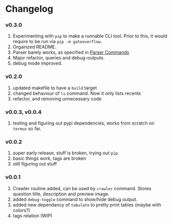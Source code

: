 # Changelog

### v0.3.0
1. Experimenting with `pip` to make a runnable CLI tool. Prior to this, it would require to be run via `pip -m gateoverflow`. 
2. Orgainzed README.
3. Parser barely works, as specified in [Parser Commands](./README.md#usage) 
4. Major refactor, queries and debug-outputs.
5. debug mode improved.


### v0.2.0

1. updated makefile to have a `build` target
2. changed behaviour of `ls` command. Now it only lists recents
3. refactor, and removing unnecessary code

### v0.0.3, v0.0.4

1. testing and figuring out pypi dependencies, works from scratch on `termux` so far.

### v0.0.2

1. super early release, stuff is broken, trying out `pip`.
2. basic things work, tags are broken
3. still figuring out stuff

### v0.0.1

1. Crawler routine added, can be used by `crawler` command. Stores question title, description and preview image.
2. added `debug-toggle` command to show/hide debug output.
3. added new dependancy of `tabulate` to pretty print tables (maybe with colors?)
4. tags relation (WIP)
